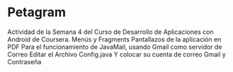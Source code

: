# Petagram
Actividad de la Semana 4 del Curso de Desarrollo de Aplicaciones con Android de Coursera.
Menús y Fragments
Pantallazos de la aplicación en PDF
Para el funcionamiento de JavaMail, usando Gmail como servidor de Correo Editar el Archivo Config.java
Y colocar su cuenta de correo Gmail y Contraseña

